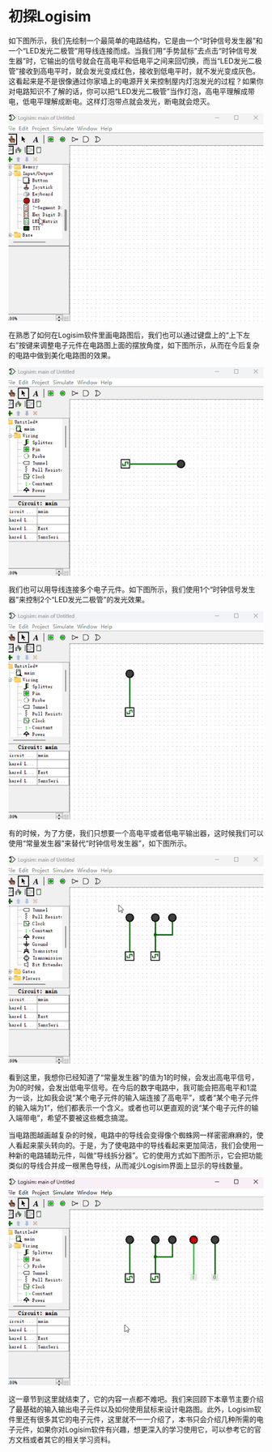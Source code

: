 # 初探Logisim

如下图所示，我们先绘制一个最简单的电路结构，它是由一个“时钟信号发生器”和一个“LED发光二极管”用导线连接而成。当我们用“手势鼠标”去点击“时钟信号发生器”时，它输出的信号就会在高电平和低电平之间来回切换，而当“LED发光二极管”接收到高电平时，就会发光变成红色，接收到低电平时，就不发光变成灰色。这看起来是不是很像通过你家墙上的电源开关来控制屋内灯泡发光的过程？如果你对电路知识不了解的话，你可以把“LED发光二极管”当作灯泡，高电平理解成带电，低电平理解成断电。这样灯泡带点就会发光，断电就会熄灭。

![](pic/1-1.gif)

在熟悉了如何在Logisim软件里画电路图后，我们也可以通过键盘上的“上下左右”按键来调整电子元件在电路图上面的摆放角度，如下图所示，从而在今后复杂的电路中做到美化电路图的效果。

![](pic/1-2.gif)

我们也可以用导线连接多个电子元件。如下图所示，我们使用1个“时钟信号发生器”来控制2个“LED发光二极管”的发光效果。

![](pic/1-3.gif)

有的时候，为了方便，我们只想要一个高电平或者低电平输出器，这时候我们可以使用“常量发生器”来替代“时钟信号发生器”，如下图所示。

![](pic/1-4.gif)

看到这里，我想你已经知道了“常量发生器”的值为1的时候，会发出高电平信号，为0的时候，会发出低电平信号。在今后的数字电路中，我可能会把高电平和1混为一谈，比如我会说“某个电子元件的输入端连接了高电平”，或者“某个电子元件的输入端为1”，他们都表示一个含义。或者也可以更直观的说“某个电子元件的输入端带电”，希望不要被这些概念搞混。

当电路图越画越复杂的时候，电路中的导线会变得像个蜘蛛网一样密密麻麻的，使人看起来蒙头转向的。于是，为了使电路中的导线看起来更加简洁，我们会使用一种新的电路辅助元件，叫做“导线拆分器”。它的使用方式如下图所示，它会把功能类似的导线合并成一根黑色导线，从而减少Logisim界面上显示的导线数量。

![](pic/1-5.gif)

这一章节到这里就结束了，它的内容一点都不难吧。我们来回顾下本章节主要介绍了最基础的输入输出电子元件以及如何使用鼠标来设计电路图。此外，Logisim软件里还有很多其它的电子元件，这里就不一一介绍了，本书只会介绍几种所需的电子元件，如果你对Logisim软件有兴趣，想更深入的学习使用它，可以参考它的官方文档或者其它的相关学习资料。
